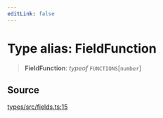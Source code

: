 ```yaml
---
editLink: false
---
```


# Type alias: FieldFunction

> **FieldFunction**: _typeof_ `FUNCTIONS`[`number`]

## Source

[types/src/fields.ts:15](https://github.com/directus/directus/blob/7789a6c53/packages/types/src/fields.ts#L15)
